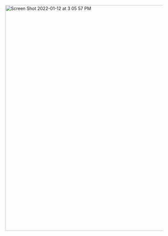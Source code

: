 
<img width="722" alt="Screen Shot 2022-01-12 at 3 05 57 PM" src="https://user-images.githubusercontent.com/97638566/149237189-9f7960db-ba3b-4707-b8f3-636da384237e.png">
